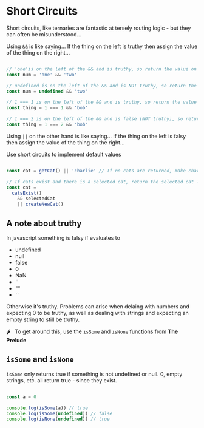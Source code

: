 # Short Circuits

Short circuits, like ternaries are fantastic at tersely routing logic - but they can often be misunderstood...

Using `&&` is like saying...
If the thing on the left is truthy then assign the value of the thing on the right...

```javascript

// 'one'is on the left of the && and is truthy, so return the value on the right (two)
const num = 'one' && 'two'

// undefined is on the left of the && and is NOT truthy, so return the value on the left (undefined)
const num = undefined && 'two'

// 1 === 1 is on the left of the && and is truthy, so return the value on the right (bob)
const thing = 1 === 1 && 'bob'

// 1 === 2 is on the left of the && and is false (NOT truthy), so return the resulting value on the left (false)
const thing = 1 === 2 && 'bob'

```

Using `||` on the other hand is like saying...
If the thing on the left is falsy then assign the value of the thing on the right...

Use short circuits to implement default values

```javascript

const cat = getCat() || 'charlie' // If no cats are returned, make charlie the default

// If cats exist and there is a selected cat, return the selected cat - otherwise create a new one
const cat =
  catsExist()
    && selectedCat 
    || createNewCat()

```

## A note about truthy

In javascript something is falsy if evaluates to
- undefined
- null
- false
- 0
- NaN
- ''
- ""
- ``

Otherwise it's truthy. Problems can arise when delaing with numbers and expecting 0 to be truthy, as well as dealing with strings and expecting an empty string to still be truthy.

🌶️  &nbsp; To get around this, use the `isSome` and `isNone` functions from **The Prelude**

## `isSome` and `isNone`

`isSome` only returns true if something is not undefined or null. 0, empty strings, etc. all return true - since they exist.

```javascript

const a = 0

console.log(isSome(a)) // true
console.log(isSome(undefined)) // false
console.log(isNone(undefined)) // true

```
